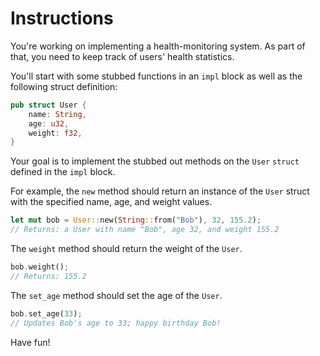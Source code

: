# Instructions

You're working on implementing a health-monitoring system. As part of that, you need to keep track of users' health statistics.

You'll start with some stubbed functions in an `impl` block as well as the following struct definition:

```rust
pub struct User {
    name: String,
    age: u32,
    weight: f32,
}
```

Your goal is to implement the stubbed out methods on the `User` `struct` defined in the `impl` block.

For example, the `new` method should return an instance of the `User` struct with the specified name, age, and weight values.

```rust
let mut bob = User::new(String::from("Bob"), 32, 155.2);
// Returns: a User with name "Bob", age 32, and weight 155.2
```

The `weight` method should return the weight of the `User`.

```rust
bob.weight();
// Returns: 155.2
```

The `set_age` method should set the age of the `User`.

```rust
bob.set_age(33);
// Updates Bob's age to 33; happy birthday Bob!
```

Have fun!
